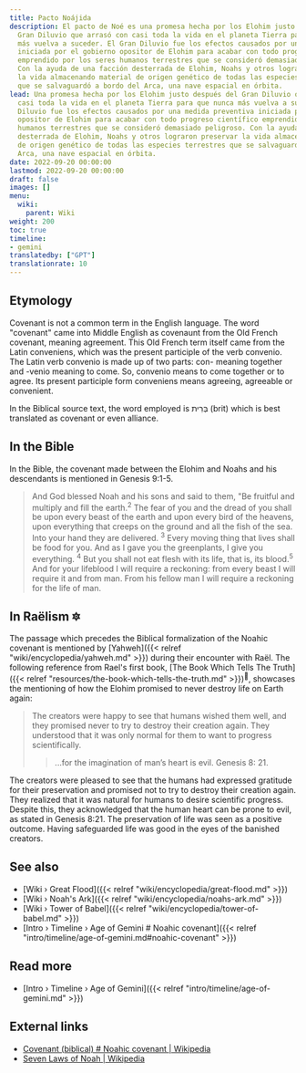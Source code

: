 ```yaml
---
title: Pacto Noájida
description: El pacto de Noé es una promesa hecha por los Elohim justo después del
  Gran Diluvio que arrasó con casi toda la vida en el planeta Tierra para que nunca
  más vuelva a suceder. El Gran Diluvio fue los efectos causados por una medida preventiva
  iniciada por el gobierno opositor de Elohim para acabar con todo progreso científico
  emprendido por los seres humanos terrestres que se consideró demasiado peligroso.
  Con la ayuda de una facción desterrada de Elohim, Noahs y otros lograron preservar
  la vida almacenando material de origen genético de todas las especies terrestres
  que se salvaguardó a bordo del Arca, una nave espacial en órbita.
lead: Una promesa hecha por los Elohim justo después del Gran Diluvio que arrasó con
  casi toda la vida en el planeta Tierra para que nunca más vuelva a suceder. El Gran
  Diluvio fue los efectos causados por una medida preventiva iniciada por el gobierno
  opositor de Elohim para acabar con todo progreso científico emprendido por los seres
  humanos terrestres que se consideró demasiado peligroso. Con la ayuda de una facción
  desterrada de Elohim, Noahs y otros lograron preservar la vida almacenando material
  de origen genético de todas las especies terrestres que se salvaguardó a bordo del
  Arca, una nave espacial en órbita.
date: 2022-09-20 00:00:00
lastmod: 2022-09-20 00:00:00
draft: false
images: []
menu:
  wiki:
    parent: Wiki
weight: 200
toc: true
timeline:
- gemini
translatedby: ["GPT"]
translationrate: 10
---
```


## Etymology

Covenant is not a common term in the English language. The word "covenant" came into Middle English as covenaunt from the Old French covenant, meaning agreement. This Old French term itself came from the Latin conveniens, which was the present participle of the verb convenio. The Latin verb convenio is made up of two parts: con- meaning together and -venio meaning to come. So, convenio means to come together or to agree. Its present participle form conveniens means agreeing, agreeable or convenient.

In the Biblical source text, the word employed is בְּרִית (brit) which is best translated as covenant or even alliance.

## In the Bible

In the Bible, the covenant made between the Elohim and Noahs and his descendants is mentioned in Genesis 9:1-5.

> And God blessed Noah and his sons and said to them, "Be fruitful and multiply and fill the earth.<sup>2</sup> The fear of you and the dread of you shall be upon every beast of the earth and upon every bird of the heavens, upon everything that creeps on the ground and all the fish of the sea. Into your hand they are delivered. <sup>3</sup> Every moving thing that lives shall be food for you. And as I gave you the greenplants, I give you everything. <sup>4</sup> But you shall not eat flesh with its life, that is, its blood.<sup>5</sup> And for your lifeblood I will require a reckoning: from every beast I will require it and from man. From his fellow man I will require a reckoning for the life of man.

## In Raëlism 🔯

The passage which precedes the Biblical formalization of the Noahic covenant is mentioned by [Yahweh]({{< relref "wiki/encyclopedia/yahweh.md" >}}) during their encounter with Raël. The following reference from Rael's first book, [The Book Which Tells The Truth]({{< relref "resources/the-book-which-tells-the-truth.md" >}})<sup>📖</sup>, showcases the mentioning of how the Elohim promised to never destroy life on Earth again:

> The creators were happy to see that humans wished them well, and they promised never to try to destroy their creation again. They understood that it was only normal for them to want to progress scientifically.
>
>> ...for the imagination of man’s heart is evil.
>> Genesis 8: 21.

The creators were pleased to see that the humans had expressed gratitude for their preservation and promised not to try to destroy their creation again. They realized that it was natural for humans to desire scientific progress. Despite this, they acknowledged that the human heart can be prone to evil, as stated in Genesis 8:21. The preservation of life was seen as a positive outcome. Having safeguarded life was good in the eyes of the banished creators.

## See also

- [Wiki › Great Flood]({{< relref "wiki/encyclopedia/great-flood.md" >}})
- [Wiki › Noah\'s Ark]({{< relref "wiki/encyclopedia/noahs-ark.md" >}})
- [Wiki › Tower of Babel]({{< relref "wiki/encyclopedia/tower-of-babel.md" >}})
- [Intro › Timeline › Age of Gemini \# Noahic covenant]({{< relref "intro/timeline/age-of-gemini.md#noahic-covenant" >}})

## Read more

- [Intro › Timeline › Age of Gemini]({{< relref "intro/timeline/age-of-gemini.md" >}})

## External links

- [Covenant (biblical) # Noahic covenant | Wikipedia](https://en.wikipedia.org/wiki/Covenant_%28biblical%29#Noahic_covenant)
- [Seven Laws of Noah | Wikipedia](https://en.wikipedia.org/wiki/Seven_Laws_of_Noah)
